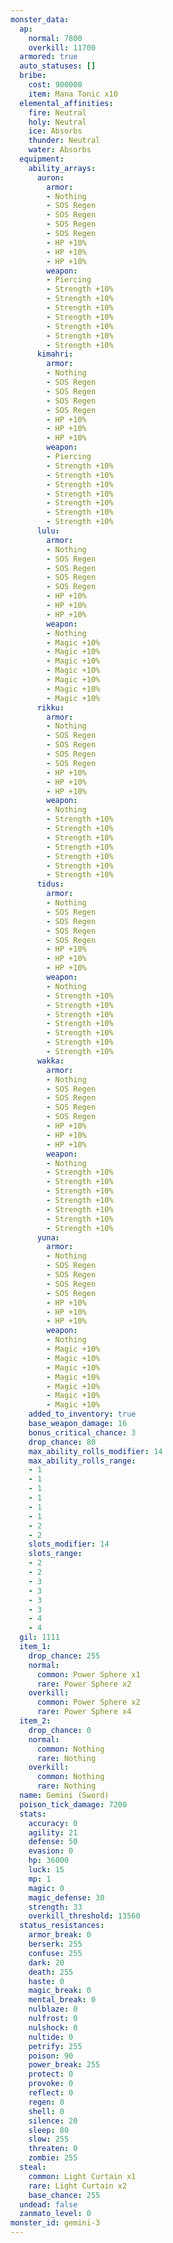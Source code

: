 ```yaml
---
monster_data:
  ap:
    normal: 7800
    overkill: 11700
  armored: true
  auto_statuses: []
  bribe:
    cost: 900000
    item: Mana Tonic x10
  elemental_affinities:
    fire: Neutral
    holy: Neutral
    ice: Absorbs
    thunder: Neutral
    water: Absorbs
  equipment:
    ability_arrays:
      auron:
        armor:
        - Nothing
        - SOS Regen
        - SOS Regen
        - SOS Regen
        - SOS Regen
        - HP +10%
        - HP +10%
        - HP +10%
        weapon:
        - Piercing
        - Strength +10%
        - Strength +10%
        - Strength +10%
        - Strength +10%
        - Strength +10%
        - Strength +10%
        - Strength +10%
      kimahri:
        armor:
        - Nothing
        - SOS Regen
        - SOS Regen
        - SOS Regen
        - SOS Regen
        - HP +10%
        - HP +10%
        - HP +10%
        weapon:
        - Piercing
        - Strength +10%
        - Strength +10%
        - Strength +10%
        - Strength +10%
        - Strength +10%
        - Strength +10%
        - Strength +10%
      lulu:
        armor:
        - Nothing
        - SOS Regen
        - SOS Regen
        - SOS Regen
        - SOS Regen
        - HP +10%
        - HP +10%
        - HP +10%
        weapon:
        - Nothing
        - Magic +10%
        - Magic +10%
        - Magic +10%
        - Magic +10%
        - Magic +10%
        - Magic +10%
        - Magic +10%
      rikku:
        armor:
        - Nothing
        - SOS Regen
        - SOS Regen
        - SOS Regen
        - SOS Regen
        - HP +10%
        - HP +10%
        - HP +10%
        weapon:
        - Nothing
        - Strength +10%
        - Strength +10%
        - Strength +10%
        - Strength +10%
        - Strength +10%
        - Strength +10%
        - Strength +10%
      tidus:
        armor:
        - Nothing
        - SOS Regen
        - SOS Regen
        - SOS Regen
        - SOS Regen
        - HP +10%
        - HP +10%
        - HP +10%
        weapon:
        - Nothing
        - Strength +10%
        - Strength +10%
        - Strength +10%
        - Strength +10%
        - Strength +10%
        - Strength +10%
        - Strength +10%
      wakka:
        armor:
        - Nothing
        - SOS Regen
        - SOS Regen
        - SOS Regen
        - SOS Regen
        - HP +10%
        - HP +10%
        - HP +10%
        weapon:
        - Nothing
        - Strength +10%
        - Strength +10%
        - Strength +10%
        - Strength +10%
        - Strength +10%
        - Strength +10%
        - Strength +10%
      yuna:
        armor:
        - Nothing
        - SOS Regen
        - SOS Regen
        - SOS Regen
        - SOS Regen
        - HP +10%
        - HP +10%
        - HP +10%
        weapon:
        - Nothing
        - Magic +10%
        - Magic +10%
        - Magic +10%
        - Magic +10%
        - Magic +10%
        - Magic +10%
        - Magic +10%
    added_to_inventory: true
    base_weapon_damage: 16
    bonus_critical_chance: 3
    drop_chance: 80
    max_ability_rolls_modifier: 14
    max_ability_rolls_range:
    - 1
    - 1
    - 1
    - 1
    - 1
    - 1
    - 2
    - 2
    slots_modifier: 14
    slots_range:
    - 2
    - 2
    - 3
    - 3
    - 3
    - 3
    - 4
    - 4
  gil: 1111
  item_1:
    drop_chance: 255
    normal:
      common: Power Sphere x1
      rare: Power Sphere x2
    overkill:
      common: Power Sphere x2
      rare: Power Sphere x4
  item_2:
    drop_chance: 0
    normal:
      common: Nothing
      rare: Nothing
    overkill:
      common: Nothing
      rare: Nothing
  name: Gemini (Sword)
  poison_tick_damage: 7200
  stats:
    accuracy: 0
    agility: 21
    defense: 50
    evasion: 0
    hp: 36000
    luck: 15
    mp: 1
    magic: 0
    magic_defense: 30
    strength: 33
    overkill_threshold: 13560
  status_resistances:
    armor_break: 0
    berserk: 255
    confuse: 255
    dark: 20
    death: 255
    haste: 0
    magic_break: 0
    mental_break: 0
    nulblaze: 0
    nulfrost: 0
    nulshock: 0
    nultide: 0
    petrify: 255
    poison: 90
    power_break: 255
    protect: 0
    provoke: 0
    reflect: 0
    regen: 0
    shell: 0
    silence: 20
    sleep: 80
    slow: 255
    threaten: 0
    zombie: 255
  steal:
    common: Light Curtain x1
    rare: Light Curtain x2
    base_chance: 255
  undead: false
  zanmato_level: 0
monster_id: gemini-3
---
```

